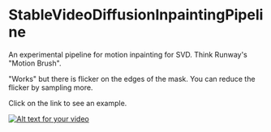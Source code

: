 # StableVideoDiffusionInpaintingPipeline

An experimental pipeline for motion inpainting for SVD. Think Runway's "Motion Brush". 

"Works" but there is flicker on the edges of the mask. You can reduce the flicker by sampling more. 

Click on the link to see an example. 

[![Alt text for your video](https://img.youtube.com/vi/-eR6MS_l7do/0.jpg)](https://www.youtube.com/watch?v=-eR6MS_l7do)
